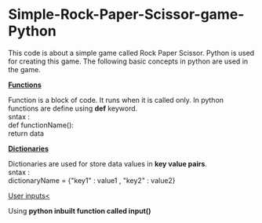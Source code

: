# Simple-Rock-Paper-Scissor-game-Python

<p>This code is about a simple game called Rock Paper Scissor. Python is used for creating this game. The following basic concepts in python are used in the game.</p>

<u><b>Functions</b></u>

<p>Function is a block of code. It runs when it is called only. In python functions are define using <b>def</b> keyword.<br>
sntax : <br>def functionName():<br>     return data<br>

<u><b>Dictionaries</b></u>

<p>Dictionaries are used for store data values in <b>key value pairs</b>.<br> 
sntax : <br>dictionaryName = {"key1" : value1 , "key2" : value2}

<u>User inputs<</u>

<p>Using <b>python inbuilt function called input()</b></p> 





